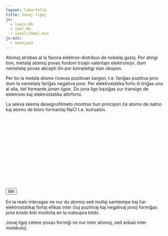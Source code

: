 ```yaml
---
layout: laborfolio
title: Jonaj ligoj
js:
  - lewis-0b
  - jmol-0a
  - jsmol/JSmol.min  
js-ext:
  - mathjax3
---
```


Atomoj strebas al la favora elektron-distribuo de nobelaj gazoj. Por atingi tion, metalaj atomoj povas fordoni troajn valentajn elektronojn, dum nemetalaj povas akcepti ilin por kompletigi sian okopon.

Per tio la metala atomo ricevas pozitivan ŝargon, t.e. fariĝas pozitiva jono dum la nemetala fariĝas negativa jono. Per elektrostatika forto ili tiriĝas unu al alia, tiel formante *jonan ligon*. Do jona ligo baziĝas sur transigo de elektrono kaj elektrostatika altirforto.

La sekva skema desegnofilmeto montras tiun principon ĉe atomo de natrio kaj atomo de kloro formantaj NaCl t.e. kuirsalon. 

<script>
  let svg, lewis;  

  function forigu(href) {
    const el = svg.querySelector(`[href='#${href}']`);
    if (el) svg.removeChild(el);
  }

  function jonigo() {
    function _jonigo2() {
      forigu("j_Na");
      forigu("j_Cl");
/*
      const na = svg.querySelector("[href='#j_Na']");    
      const cl = svg.querySelector("[href='#j_Cl']");    
      svg.removeChild(na);
      svg.removeChild(cl);
      */

      // nun transformu al jonoj kaj pli proksimigu
      lewis.animacio("j_Naplus",-16,0,3,0,1);
      lewis.animacio("j_Clminus",16,0,-3,0,1);
    }

    // kaŝu jonojn el ebla anaŭa animacio
    forigu("j_Naplus");
    forigu("j_Clminus");

    // proksimigu atomojn
    lewis.animacio("j_Na",-20,0,4,0,7);
    lewis.animacio("j_Cl",20,0,-4,0,7,_jonigo2);

/*
    const na = svg.querySelector("[href='#j_Na']");    
    const cl = svg.querySelector("[href='#j_Cl']");    
    svg.removeChild(na);
    svg.removeChild(cl);

    lewis.montru("j_Naplus",-13,0);
    lewis.montru("j_Clminus",13,0);
    */
  }

  window.onload = () => {
    svg = document.getElementById("jlewis");
    lewis = new Lewis(svg);

    lewis.simbolo("j_Na","Na",1);
    lewis.simbolo("j_Naplus","Na",0,"+");
    lewis.simbolo("j_Cl","Cl",7);
    lewis.simbolo("j_Clminus","Cl",8,"-");

    lewis.montru("j_Na",-20,0);
    lewis.montru("j_Cl",20,0);

    //jonigo();
  }

</script>

<style>
/*
  svg {
    stroke-width: 0px;
    background-color: lightblue;
  }
  */

  /* koloroj vd. http://jmol.sourceforge.net/jscolors/#color_Na ... */

  g.Na text, g.Na circle {
    fill: #AB5CF2;
  }

  g.Cl text, g.Cl circle {
    fill: #1FF01F;
  }

  text {
      font-family: helvetica, sans-serif;
      /*
      stroke: black;
      stroke-width: 0.2px;
      */
      font-size: 10px;
      text-anchor: middle;
      dominant-baseline: central;
  }
  tspan.sup {
    font-size: 8px;
  }
  circle {
      fill: black;
  }
  line, polyline {
      stroke: black;
      stroke-width: .6;
  }
</style>

<button onclick="jonigo();">Ek!</button>
<svg id="jlewis"
    version="1.1" 
    xmlns="http://www.w3.org/2000/svg" 
    xmlns:xlink="http://www.w3.org/1999/xlink" width="240" height="240" viewBox="-30 -30 60 60">    
</svg>

En la realo interagas ne nur du atomoj sed multaj samtempe kaj ĉar elektrostatikaj fortoj efikas inter ĉiuj pozitivaj kaj negativaj jonoj formiĝas *jona krado* kiel montrita en la malsupra bildo.

<div id="jmol_NaCl">
<script type="text/javascript">
  Jmol._isAsync = true;
  jmol_kesto("jmol_NaCl",
    "inc/NaCl.pdb",
    300,200,
    (app) => { Jmol.script(app,
      'set antialiasDisplay ON; spacefill 80%;'
    )}
  );
</script>
</div>


Jonaj ligoj cetere povas formiĝi ne nur inter atomoj, sed ankaŭ inter molekuloj.


<!-- 

# jona lewis desegno... MgO
https://cnx.org/resources/3d947fe1453d06102e824653195aae5c/CG11C1_020.png
# NaCl
https://4.bp.blogspot.com/-jaAOIZ97HYM/VwUGn4KaVpI/AAAAAAAAArc/KUildrS-VB0-Hse5_6j_tGe8t6REfbsQg/s1600/772263_orig.jpeg
# MgCl2
https://www.nextgurukul.in/media/images/q2aanswers/1554099/Magnesium-Chloride-Formation_1401944529549.gif
# NH4NO3
http://ammoniumnitrate.weebly.com/uploads/9/8/2/0/9820288/500629623.png?371


# pri jona kaj kovalenta ligo, orbitaloj ktp.
https://chemistry.mcmaster.ca/esam/Chapter_7/intro.html
-->